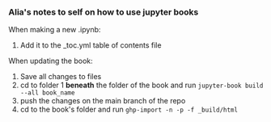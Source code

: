 ### Alia's notes to self on how to use jupyter books

When making a new .ipynb:

1. Add it to the _toc.yml table of contents file


When updating the book:

1. Save all changes to files
2. cd to folder 1 **beneath** the folder of the book and run `jupyter-book build --all book_name`
3. push the changes on the main branch of the repo
4. cd to the book's folder and run `ghp-import -n -p -f _build/html`
